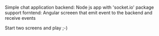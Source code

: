 Simple chat application 
backend: Node js app with 'socket.io' package support
forntend: Angular screeen that emit event to the backend and receive events 

Start two screens and play ;-)
